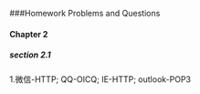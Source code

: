 ###Homework Problems and Questions

#### Chapter 2

##### section 2.1

1.微信-HTTP; QQ-OICQ; IE-HTTP; outlook-POP3